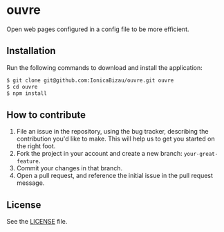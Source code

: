 # ouvre
Open web pages configured in a config file to be more efficient.

## Installation
Run the following commands to download and install the application:

```sh
$ git clone git@github.com:IonicaBizau/ouvre.git ouvre
$ cd ouvre
$ npm install
```

## How to contribute

1. File an issue in the repository, using the bug tracker, describing the
   contribution you'd like to make. This will help us to get you started on the
   right foot.
2. Fork the project in your account and create a new branch:
   `your-great-feature`.
3. Commit your changes in that branch.
4. Open a pull request, and reference the initial issue in the pull request
   message.

## License
See the [LICENSE](./LICENSE) file.

